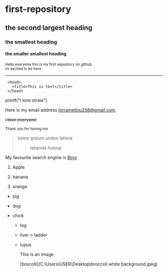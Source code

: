 # first-repository
## the second largest heading
### the smallest heading
#### the smaller smallest heading
<sub>Hello everyone this is my first repository on github  
im excited to be here<sub>

***

 
     <head>
       <title>This is text</title>  
     </head>
   
printf("I love straw")

Here is my email address <lorrainetlou258@gmail.com>

~~i love everyone~~

<sup>Thank you for having me<sup>
> lorem ipsium undoe lahore
>> lahanda huioup

My favourite search engine is [Bing](https://www.pep.com)

1. Apple

     <head>
       <title>This is text</title>  
     </head>

3. banana

      <head>
        <title>This is second text</title>  
     </head
       
      ***
5. orange

- pig
- dog
- chick

  * log
  * liver
         > ladder
  * lupus
 
    This is an image

    [brocolli](C:\Users\USER\Desktop\broccoli white background.jpeg)
